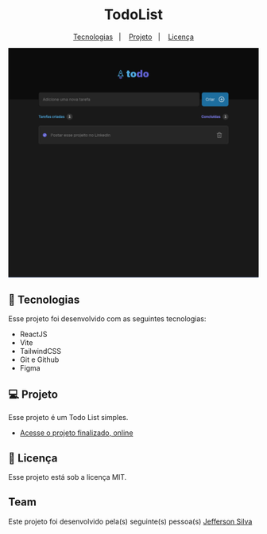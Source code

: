 <h1 align="center"> TodoList </h1>

<p align="center">
  <a href="#-tecnologias">Tecnologias</a>&nbsp;&nbsp;&nbsp;|&nbsp;&nbsp;&nbsp;
  <a href="#-projeto">Projeto</a>&nbsp;&nbsp;&nbsp;|&nbsp;&nbsp;&nbsp;
  <a href="#memo-licença">Licença</a>
</p>

<img alt="Projeto OriginSix" src=".github/preview.png" />

## 🚀 Tecnologias

Esse projeto foi desenvolvido com as seguintes tecnologias:

- ReactJS
- Vite
- TailwindCSS
- Git e Github
- Figma

## 💻 Projeto

Esse projeto é um Todo List simples.

- [Acesse o projeto finalizado, online](https://todo-list-rose-sigma.vercel.app/)

## 📝 Licença

Esse projeto está sob a licença MIT.

## Team

Este projeto foi desenvolvido pela(s) seguinte(s) pessoa(s) [Jefferson Silva](https://www.linkedin.com/in/jeffsilva01/)
